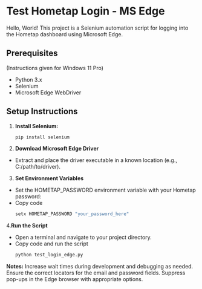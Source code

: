 # Test Hometap Login - MS Edge

Hello, World!
This project is a Selenium automation script for logging into the Hometap dashboard using Microsoft Edge.

## Prerequisites
(Instructions given for Windows 11 Pro)

- Python 3.x
- Selenium
- Microsoft Edge WebDriver

## Setup Instructions

1. **Install Selenium:**
   ```sh
   pip install selenium

2. **Download Microsoft Edge Driver**
- Extract and place the driver executable in a known location (e.g., C:/path/to/driver).

3. **Set Environment Variables**
- Set the HOMETAP_PASSWORD environment variable with your Hometap password:
- Copy code
    ```sh
    setx HOMETAP_PASSWORD "your_password_here"

4.**Run the Script**
- Open a terminal and navigate to your project directory.
- Copy code and run the script
    ```sh
    python test_login_edge.py


**Notes:**
Increase wait times during development and debugging as needed.
Ensure the correct locators for the email and password fields.
Suppress pop-ups in the Edge browser with appropriate options.